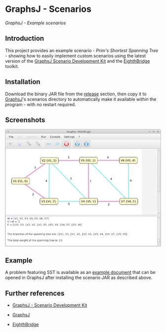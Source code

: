 # GraphsJ - Scenarios

*GraphsJ - Example scenarios*


## Introduction

This project provides an example scenario - *Prim's Shortest Spanning Tree* - showing how to easily implement custom scenarios using the latest version of the [GraphsJ Scenario Development Kit](https://github.com/giancosta86/GraphsJ-sdk) and the [EighthBridge](https://github.com/giancosta86/EighthBridge) toolkit.


## Installation

Download the binary JAR file from the [release](releases/latest) section, then copy it to [GraphsJ](https://github.com/giancosta86/GraphsJ)'s scenarios directory to automatically make it available within the program - with no restart required.


## Screenshots

![Prim SST](screenshots/BasicPrimSST.png)


## Example

A problem featuring SST is available as an [example document](examples/BasicPrimSST.gj4) that can be opened in GraphsJ after installing the scenario JAR as described above.


## Further references

* [GraphsJ - Scenario Development Kit](https://github.com/giancosta86/GraphsJ-sdk)

* [GraphsJ](https://github.com/giancosta86/GraphsJ)

* [EighthBridge](https://github.com/giancosta86/EighthBridge)
